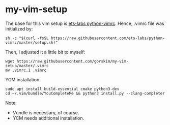 # my-vim-setup

The base for this vim setup is [ets-labs python-vimrc](https://github.com/ets-labs/python-vimrc). Hence, .vimrc file was initialized by:

```shell
sh -c "$(curl -fsSL https://raw.githubusercontent.com/ets-labs/python-vimrc/master/setup.sh)"
```

Then, I adjusted it a little bit to myself:
```shell
wget https://raw.githubusercontent.com/gorskim/my-vim-setup/master/.vimrc
mv .vimrc.1 .vimrc
```

YCM installation:
```shell
sudo apt install build-essential cmake python3-dev
cd ~/.vim/bundle/YouCompleteMe && python3 install.py --clang-completer
```

Note: 

* Vundle is necessary, of course. 
* YCM needs additional installation.
